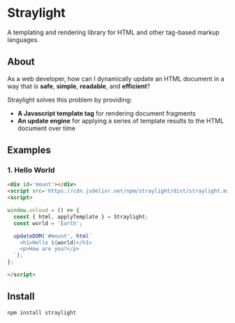 # Straylight

A templating and rendering library for HTML and other tag-based markup languages.

## About

As a web developer, how can I dynamically update an HTML document in a way that is **safe**, **simple**, **readable**, and **efficient**?

Straylight solves this problem by providing:

- **A Javascript template tag** for rendering document fragments
- **An update engine** for applying a series of template results to the HTML document over time

## Examples

### 1. Hello World

```html
<div id='mount'></div>
<script src='https://cdn.jsdelivr.net/npm/straylight/dist/straylight.min.js'></script>
<script>

window.onload = () => {
  const { html, applyTemplate } = Straylight;
  const world = 'Earth';

  updateDOM('#mount', html`
    <h1>Hello ${world}</h1>
    <p>How are you?</p>
  `);
};

</script>
```

## Install

```sh
npm install straylight
```
